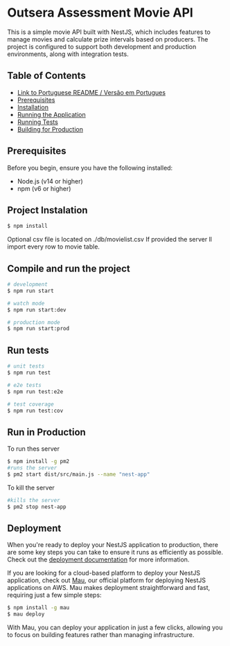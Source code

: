 # Outsera Assessment Movie API

This is a simple movie API built with NestJS, which includes features to manage movies and calculate prize intervals based on producers. The project is configured to support both development and production environments, along with integration tests.

## Table of Contents

- [Link to Portuguese README / Versão em Portugues](readme-ptbr.md)
- [Prerequisites](#prerequisites)
- [Installation](#project-Instalation)
- [Running the Application](#compile-and-run-the-project)
- [Running Tests](#run-tests)
- [Building for Production](#building-for-production)

## Prerequisites

Before you begin, ensure you have the following installed:

- Node.js (v14 or higher)
- npm (v6 or higher)

## Project Instalation

```bash
$ npm install
```
Optional csv file is located on ./db/movielist.csv
If provided the server ll import every row to movie table.


## Compile and run the project

```bash
# development
$ npm run start

# watch mode
$ npm run start:dev

# production mode
$ npm run start:prod
```

## Run tests

```bash
# unit tests
$ npm run test

# e2e tests
$ npm run test:e2e

# test coverage
$ npm run test:cov
```

## Run in Production
To run thes server
```bash
$ npm install -g pm2
#runs the server
$ pm2 start dist/src/main.js --name "nest-app"
```
To kill the server
```bash
#kills the server
$ pm2 stop nest-app
```
## Deployment

When you're ready to deploy your NestJS application to production, there are some key steps you can take to ensure it runs as efficiently as possible. Check out the [deployment documentation](https://docs.nestjs.com/deployment) for more information.

If you are looking for a cloud-based platform to deploy your NestJS application, check out [Mau](https://mau.nestjs.com), our official platform for deploying NestJS applications on AWS. Mau makes deployment straightforward and fast, requiring just a few simple steps:

```bash
$ npm install -g mau
$ mau deploy
```

With Mau, you can deploy your application in just a few clicks, allowing you to focus on building features rather than managing infrastructure.


